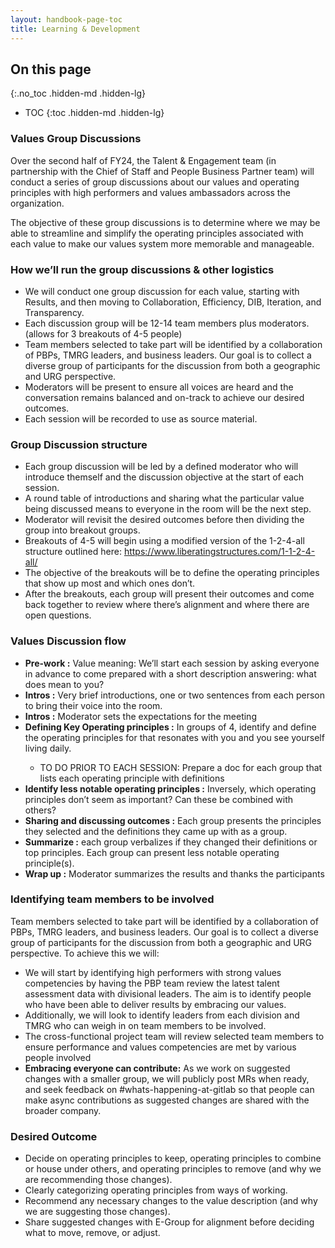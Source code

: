 ```yaml
---
layout: handbook-page-toc
title: Learning & Development
---
```


## On this page
{:.no_toc .hidden-md .hidden-lg}

- TOC
{:toc .hidden-md .hidden-lg}


### Values Group Discussions

Over the second half of FY24, the Talent & Engagement team (in partnership with the Chief of Staff and People Business Partner team) will conduct a series of group discussions about our values and operating principles with high performers and values ambassadors across the organization.

The objective of these group discussions is to determine where we may be able to streamline and simplify the operating principles associated with each value to make our values system more memorable and manageable.

### How we’ll run the group discussions & other logistics 

- We will conduct one group discussion for each value, starting with Results, and then moving to Collaboration, Efficiency, DIB, Iteration, and Transparency.
- Each discussion group will be 12-14 team members plus moderators. (allows for 3 breakouts of 4-5 people)
- Team members selected to take part will be identified by a collaboration of PBPs, TMRG leaders, and business leaders. Our goal is to collect a diverse group of participants for the discussion from both a geographic and URG perspective.
- Moderators will be present to ensure all voices are heard and the conversation remains balanced and on-track to achieve our desired outcomes.
- Each session will be recorded to use as source material.

### Group Discussion structure

- Each group discussion will be led by a defined moderator who will introduce themself and the discussion objective at the start of each session.
- A round table of introductions and sharing what the particular value being discussed means to everyone in the room will be the next step.
- Moderator will revisit the desired outcomes before then dividing the group into breakout groups.
- Breakouts of 4-5 will begin using a modified version of the 1-2-4-all structure outlined here: https://www.liberatingstructures.com/1-1-2-4-all/ 
- The objective of the breakouts will be to define the operating principles that show up most and which ones don’t.
- After the breakouts, each group will present their outcomes and come back together to review where there’s alignment and where there are open questions.

### Values Discussion flow

- **Pre-work <all>:** Value meaning: We’ll start each session by asking everyone in advance to come prepared with a short description answering: what does <value> mean to you?
- **Intros <all>:** Very brief introductions, one or two sentences from each person to bring their voice into the room.
- **Intros <all>:** Moderator sets the expectations for the meeting
- **Defining Key Operating principles <breakout groups>:** In groups of 4, identify and define the operating principles for <value> that resonates with you and you see yourself living daily. 
    - TO DO PRIOR TO EACH SESSION: Prepare a doc for each group that lists each operating principle with definitions
- **Identify less notable operating principles <breakout groups>:** Inversely, which operating principles don’t seem as important? Can these be combined with others?
- **Sharing and discussing outcomes <all>:** Each group presents the principles they selected and the definitions they came up with as a group.
- **Summarize <all>:** each group verbalizes if they changed their definitions or top principles. Each group can present less notable operating principle(s).
- **Wrap up <all>:** Moderator summarizes the results and thanks the participants

### Identifying team members to be involved

Team members selected to take part will be identified by a collaboration of PBPs, TMRG leaders, and business leaders. Our goal is to collect a diverse group of participants for the discussion from both a geographic and URG perspective. To achieve this we will:

- We will start by identifying high performers with strong values competencies by having the PBP team review the latest talent assessment data with divisional leaders. The aim is to identify people who have been able to deliver results by embracing our values.
- Additionally, we will look to identify leaders from each division and TMRG who can weigh in on team members to be involved.
- The cross-functional project team will review selected team members to ensure performance and values competencies are met by various people involved
- **Embracing everyone can contribute:** As we work on suggested changes with a smaller group, we will publicly post MRs when ready, and seek feedback on #whats-happening-at-gitlab so that people can make async contributions as suggested changes are shared with the broader company.

### Desired Outcome

- Decide on operating principles to keep, operating principles to combine or house under others, and operating principles to remove (and why we are recommending those changes). 
- Clearly categorizing operating principles from ways of working.
- Recommend any necessary changes to the value description (and why we are suggesting those changes).
- Share suggested changes with E-Group for alignment before deciding what to move, remove, or adjust.
